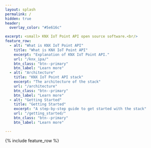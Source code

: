 ```yaml
---
layout: splash
permalink: /
hidden: true
header:
  overlay_color: "#5e616c"

excerpt: <small> KNX IoT Point API open source software.<br/>
feature_row:
  - alt: "What is KNX IoT Point API"
    title: "What is KNX IoT Point API"
    excerpt: "Explanation of KNX IoT Point API."
    url: "/knx_ipa/"
    btn_class: "btn--primary"
    btn_label: "Learn more"
  - alt: "Architecture"
    title: "KNX IoT Point API stack"
    excerpt: "The architecture of the stack"
    url: "/architecture"
    btn_class: "btn--primary"
    btn_label: "Learn more"      
  - alt: "Getting Started"
    title: "Getting Started"
    excerpt: "A step-by-step guide to get started with the stack"
    url: "/getting_started/"
    btn_class: "btn--primary"
    btn_label: "Learn more"

---
```


{% include feature_row %}
